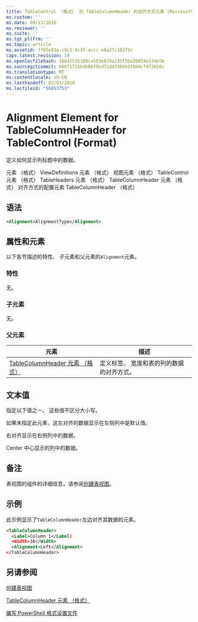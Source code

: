 ```yaml
---
title: TableControl （格式） 的 TableColumnHeader 的对齐方式元素 |Microsoft Docs
ms.custom: ''
ms.date: 09/13/2016
ms.reviewer: ''
ms.suite: ''
ms.tgt_pltfrm: ''
ms.topic: article
ms.assetid: ff85e83a-c9c2-4c37-accc-e6a27c182f3c
caps.latest.revision: 19
ms.openlocfilehash: 16b41535109ca503e679a135f5ba30054e33de5b
ms.sourcegitcommit: b6871f21bd666f9cd71dd336bb3f844cf472b56c
ms.translationtype: MT
ms.contentlocale: zh-CN
ms.lasthandoff: 02/03/2019
ms.locfileid: "56853753"
---
```

# <a name="alignment-element-for-tablecolumnheader-for-tablecontrol-format"></a>Alignment Element for TableColumnHeader for TableControl (Format)

定义如何显示列标题中的数据。

元素 （格式） ViewDefinitions 元素 （格式） 视图元素 （格式） TableControl 元素 （格式） TableHeaders 元素 （格式） TableColumnHeader 元素 （格式） 对齐方式的配置元素 TableColumnHeader （格式）

## <a name="syntax"></a>语法

```xml
<Alignment>AlignmentType</Alignment>
```

## <a name="attributes-and-elements"></a>属性和元素

以下各节描述的特性、 子元素和父元素的`Alignment`元素。

### <a name="attributes"></a>特性

无。

### <a name="child-elements"></a>子元素

无。

### <a name="parent-elements"></a>父元素

|元素|描述|
|-------------|-----------------|
|[TableColumnHeader 元素 （格式）](./tablecolumnheader-element-format.md)|定义标签、 宽度和表的列的数据的对齐方式。|

## <a name="text-value"></a>文本值

指定以下值之一。 这些值不区分大小写。

如果未指定此元素，这左对齐的数据显示在左侧列中是默认值。

右对齐显示在右侧列中的数据。

Center 中心显示的列中的数据。

## <a name="remarks"></a>备注

表视图的组件的详细信息，请参阅[创建表视图](./creating-a-table-view.md)。

## <a name="example"></a>示例

此示例显示了`TableColumnHeader`左边对齐其数据的元素。

```xml
<TableColumnHeader>
  <Label>Column 1</Label)
  <Width>16</Width>
  <Alignment>Left</Alignment>
</TableColumnHeader>
```

## <a name="see-also"></a>另请参阅

[创建表视图](./creating-a-table-view.md)

[TableColumnHeader 元素 （格式）](./tablecolumnheader-element-format.md)

[编写 PowerShell 格式设置文件](./writing-a-powershell-formatting-file.md)
